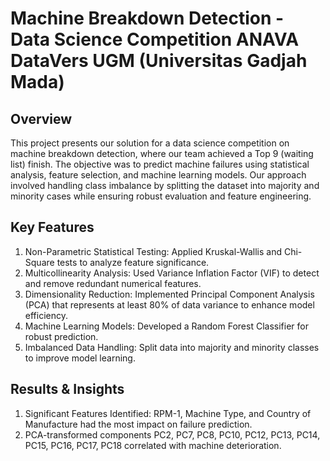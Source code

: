# Machine Breakdown Detection - Data Science Competition ANAVA DataVers UGM (Universitas Gadjah Mada)

## Overview
This project presents our solution for a data science competition on machine breakdown detection, where our team achieved a Top 9 (waiting list) finish. The objective was to predict machine failures using statistical analysis, feature selection, and machine learning models. Our approach involved handling class imbalance by splitting the dataset into majority and minority cases while ensuring robust evaluation and feature engineering.

## Key Features
1. Non-Parametric Statistical Testing: Applied Kruskal-Wallis and Chi-Square tests to analyze feature significance.
2. Multicollinearity Analysis: Used Variance Inflation Factor (VIF) to detect and remove redundant numerical features.
3. Dimensionality Reduction: Implemented Principal Component Analysis (PCA) that represents at least 80% of data variance to enhance model efficiency.
4. Machine Learning Models: Developed a Random Forest Classifier for robust prediction.
5. Imbalanced Data Handling: Split data into majority and minority classes to improve model learning.

## Results & Insights
1. Significant Features Identified: RPM-1, Machine Type, and Country of Manufacture had the most impact on failure prediction.
2. PCA-transformed components PC2, PC7, PC8, PC10, PC12, PC13, PC14, PC15, PC16, PC17, PC18 correlated with machine deterioration.
